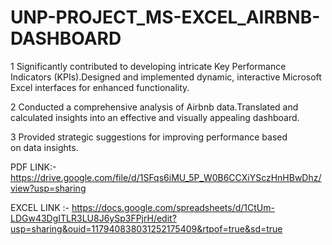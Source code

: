 # UNP-PROJECT_MS-EXCEL_AIRBNB-DASHBOARD

1 Significantly contributed to developing intricate Key Performance Indicators (KPIs).Designed and implemented dynamic, interactive Microsoft Excel interfaces for enhanced functionality.

2 Conducted a comprehensive analysis of Airbnb data.Translated and calculated insights into an effective and visually appealing dashboard.

3 Provided strategic suggestions for improving performance based on data insights.

PDF LINK:- https://drive.google.com/file/d/1SFqs6iMU_5P_W0B6CCXiYSczHnHBwDhz/view?usp=sharing

EXCEL LINK :- https://docs.google.com/spreadsheets/d/1CtUm-LDGw43DgITLR3LU8J6ySp3FPjrH/edit?usp=sharing&ouid=117940838031252175409&rtpof=true&sd=true
